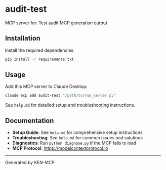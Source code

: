 # audit-test

MCP server for: Test audit MCP generation output

## Installation

Install the required dependencies:

```bash
pip install -r requirements.txt
```

## Usage

Add this MCP server to Claude Desktop:

```bash
claude mcp add audit-test "/path/to/run_server.py"
```

See `help.md` for detailed setup and troubleshooting instructions.

## Documentation

- **Setup Guide**: See `help.md` for comprehensive setup instructions
- **Troubleshooting**: See `help.md` for common issues and solutions
- **Diagnostics**: Run `python diagnose.py` if the MCP fails to load
- **MCP Protocol**: https://modelcontextprotocol.io

---
Generated by KEN-MCP
